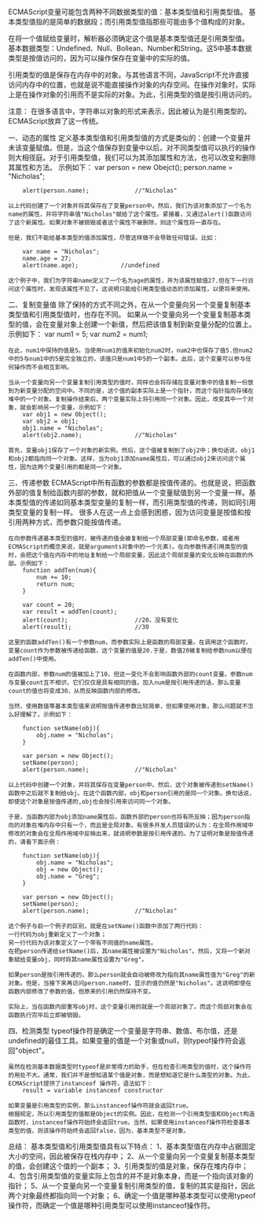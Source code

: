 ##
ECMAScript变量可能包含两种不同数据类型的值：基本类型值和引用类型值。
基本类型值指的是简单的数据段；而引用类型值指那些可能由多个值构成的对象。

在将一个值赋给变量时，解析器必须确定这个值是基本类型值还是引用类型值。
基本数据类型：Undefined、Null、Bollean、Number和String。这5中基本数据类型是按值访问的，因为可以操作保存在变量中的实际的值。

引用类型的值是保存在内存中的对象。与其他语言不同，JavaScript不允许直接访问内存中的位置，也就是说不能直接操作对象的内存空间。在操作对象时，实际上是在操作对象的引用而不是实际的对象。为此，引用类型的值是按引用访问的。

注意：
    在很多语言中，字符串以对象的形式来表示，因此被认为是引用类型的。ECMAScript放弃了这一传统。

一、动态的属性
    定义基本类型值和引用类型值的方式是类似的：创建一个变量并未该变量赋值。但是，当这个值保存到变量中以后，对不同类型值可以执行的操作则大相径庭。对于引用类型值，我们可以为其添加属性和方法，也可以改变和删除其属性和方法。
    示例如下：
        var person = new Obejct();
        person.name = "Nicholas";

        alert(person.name);             //"Nicholas"

    以上代码创建了一个对象并将其保存在了变量person中。然后，我们为该对象添加了一个名为name的属性，并将字符串值"Nicholas"赋给了这个属性。紧接着，又通过alert()函数访问了这个新属性。如果对象不被销毁或者这个属性不被删除，则这个属性将一直存在。

    但是，我们不能给基本类型的值添加属性，尽管这样做不会导致任何错误。比如：

        var name = "Nicholas";
        name.age = 27;
        alert(name.age);            //undefined

    这个例子中，我们为字符串name定义了一个名为age的属性，并为该属性赋值27.但在下一行访问这个属性时，发现该属性不见了。这说明只能给引用类型值动态的添加属性，以便将来使用。

二、复制变量值
    除了保持的方式不同之外，在从一个变量向另一个变量复制基本类型值和引用类型值时，也存在不同。
    如果从一个变量向另一个变量复制基本类型的值，会在变量对象上创建一个新值，然后把该值复制到新变量分配的位置上。示例如下：
        var num1 = 5;
        var num2 = num1;

    在此，num1中保持的值是5。当使用num1的值来初始化num2时，num2中也保存了值5.但num2中的5与num1中的5是完全独立的，该值只是num1中5的一个副本。此后，这个变量可以参与任何操作而不会相互影响。

    当从一个变量向另一个变量复制引用类型的值时，同样也会将存储在变量对象中的值复制一份放到为新变量分配的空间中。不同的是，这个值的副本实际上是一个指针，而这个指针指向存储在堆中的一个对象。复制操作结束后，两个变量实际上将引用同一个对象。因此，改变其中一个对象，就会影响另一个变量，示例如下：
        var obj1 = new Object();
        var obj2 = obj1;
        obj1.name = "Nicholas";
        alert(obj2.name);               //"Nicholas"

    首先，变量obj1保存了一个对象的新实例。然后，这个值被复制到了obj2中；换句话说，obj1和obj2都指向同一个对象。这样，当为obj1添加name属性后，可以通过obj2来访问这个属性，因为这两个变量引用的都是同一个对象。

三、传递参数
    ECMAScript中所有函数的参数都是按值传递的。也就是说，把函数外部的值复制给函数内部的参数，就和把值从一个变量赋值到另一个变量一样。基本类型值的传递如同基本类型变量的复制一样，而引用类型值的传递，则如同引用类型变量的复制一样。
    很多人在这一点上会感到困惑，因为访问变量是按值和按引用两种方式，而参数只能按值传递。

    在向参数传递基本类型的值时，被传递的值会被复制给一个局部变量(即命名参数，或者用ECMAScript的概念来说，就是arguments对象中的一个元素)。在向参数传递引用类型的值时，会把这个值在内存中的地址复制给一个局部变量，因此这个局部变量的变化反映在函数的外部。示例如下：
        function addTen(num){
            num += 10;
            return num;
        }

        var count = 20;
        var result = addTen(count);
        alert(count);                   //20，没有变化
        alert(result);                  //30

    这里的函数addTen()有一个参数num，而参数实际上是函数的局部变量。在调用这个函数时，变量count作为参数被传递给函数，这个变量的值是20.于是，数值20被复制给参数num以便在addTen()中使用。

    在函数内部，参数num的值被加上了10，但这一变化不会影响函数外部的count变量。参数num与变量count互不相识，它们仅仅是具有相同的值。加入num是按引用传递的话，那么变量count的值也将变成30，从而反映函数内部的修改。

    当然，使用数值等基本类型值来说明按值传递参数比较简单，但如果使用对象，那么问题就不怎么好理解了。示例如下：

        function setName(obj){
            obj.name = "Nicholas";
        }

        var person = new Object();
        setName(person);
        alert(person.name);             //"Nicholas"

    以上代码中创建一个对象，并将其保存在变量person中。然后，这个对象被传递到setName()函数中之后就不复制给obj。在这个函数内部，obj和person引用的是同一个对象。换句话说，即使这个对象是按值传递的,obj也会按引用来访问同一个对象。

    于是，当函数内部为obj添加name属性后，函数外部的person也将有所反映；因为person指向的对象在堆内存中只有一个，而且是全局对象。有很多开发人员错误的认为：在全局作用域中修改的对象会在全局作用域中反映出来，就说明参数是按引用传递的。为了证明对象是按值传递的，请看下面示例：

        function setName(obj){
            obj.name = "Nicholas";
            obj = new Object();
            obj.name = "Greg";
        }

        var person = new Object();
        setName(person);
        alert(person.name);             //"Nicholas"

    这个例子与前一个例子的区别，就是在setName()函数中添加了两行代码：
    一行代码为obj重新定义了一个对象；
    另一行代码为该对象定义了一个带有不同值的name属性。
    在把person传递给setName()后，其name属性被设置为"Nicholas"。然后，又将一个新对象赋给变量obj，同时将其name属性设置为"Greg"。

    如果person是按引用传递的，那么person就会自动被修改为指向其name属性值为"Greg"的新对象。但是，当接下来再访问person.name时，显示的值仍然是"Nicholas"。这说明即使在函数内部修改了参数的值，但原来的引用仍然保持不变。

    实际上，当在函数内部重写obj时，这个变量引用的就是一个局部对象了。而这个局部对象会在函数执行完毕后立即被销毁。

四、检测类型
    typeof操作符是确定一个变量是字符串、数值、布尔值，还是undefined的最佳工具。如果变量的值是一个对象或null，则typeof操作符会返回"object"。

    虽然在检测基本数据类型时typeof是非常得力的助手，但在检查引用类型的值时，这个操作符的用处不大。通常，我们并不是想知道某个值是对象，而是想知道它是什么类型的对象。为此，ECMAScript提供了instanceof 操作符，语法如下：
        result = variable instanceof constructor

    如果变量是引用类型的实例，那么instanceof操作符就会返回true。
    根据规定，所以引用类型的值都是Object的实例。因此，在检测一个引用类型值和Object构造函数时，instanceof操作符始终会返回true。当然，如果使用instanceof操作符检查基本类型的值，则该操作符始终会返回false，因为，基本类型不是对象。

总结：
    基本类型值和引用类型值具有以下特点：
        1、基本类型值在内存中占据固定大小的空间，因此被保存在栈内存中；
        2、从一个变量向另一个变量复制基本类型的值，会创建这个值的一个副本；
        3、引用类型的值是对象，保存在堆内存中；
        4、包含引用类型值的变量实际上包含的并不是对象本身，而是一个指向该对象的指针；
        5、从一个变量向另一个变量复制引用类型的值，复制的其实是指针，因此两个对象最终都指向同一个对象；
        6、确定一个值是哪种基本类型可以使用typeof操作符，而确定一个值是哪种引用类型可以使用instanceof操作符。
